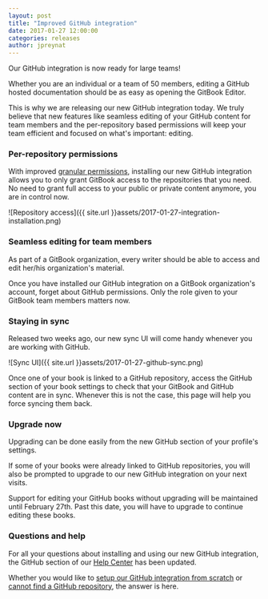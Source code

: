 ```yaml
---
layout: post
title: "Improved GitHub integration"
date: 2017-01-27 12:00:00
categories: releases
author: jpreynat
---
```


Our GitHub integration is now ready for large teams!

<!-- more -->

Whether you are an individual or a team of 50 members, editing a GitHub hosted documentation should be as easy as opening the GitBook Editor.

This is why we are releasing our new GitHub integration today. We truly believe that new features like seamless editing of your GitHub content for team members and the per-repository based permissions will keep your team efficient and focused on what's important: editing.

### Per-repository permissions

With improved [granular permissions](https://developer.github.com/early-access/integrations/#granular-permissions), installing our new GitHub integration allows you to only grant GitBook access to the repositories that you need. No need to grant full access to your public or private content anymore, you are in control now.

![Repository access]({{ site.url }}assets/2017-01-27-integration-installation.png)

### Seamless editing for team members

As part of a GitBook organization, every writer should be able to access and edit her/his organization's material.

Once you have installed our GitHub integration on a GitBook organization's account, forget about GitHub permissions. Only the role given to your GitBook team members matters now.

### Staying in sync

Released two weeks ago, our new sync UI will come handy whenever you are working with GitHub.

![Sync UI]({{ site.url }}assets/2017-01-27-github-sync.png)

Once one of your book is linked to a GitHub repository, access the GitHub section of your book settings to check that your GitBook and GitHub content are in sync. Whenever this is not the case, this page will help you force syncing them back.

### Upgrade now

Upgrading can be done easily from the new GitHub section of your profile's settings.

If some of your books were already linked to GitHub repositories, you will also be prompted to upgrade to our new GitHub integration on your next visits.

Support for editing your GitHub books without upgrading will be maintained until February 27th. Past this date, you will have to upgrade to continue editing these books.

### Questions and help

For all your questions about installing and using our new GitHub integration, the GitHub section of our [Help Center](https://help.gitbook.com) has been updated.

Whether you would like to [setup our GitHub integration from scratch](https://help.gitbook.com/github/can-i-host-on-github.html) or [cannot find a GitHub repository](https://help.gitbook.com/github/why-is-my-repository-not-listed.html), the answer is here.
